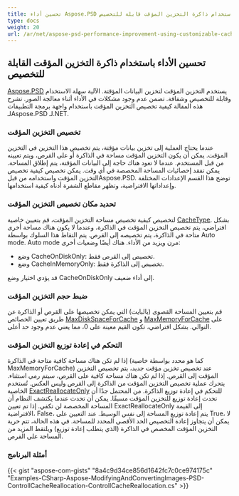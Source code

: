 ```yaml
---
title: تحسين أداء Aspose.PSD باستخدام ذاكرة التخزين المؤقت قابلة للتخصيص
type: docs
weight: 20
url: /ar/net/aspose-psd-performance-improvement-using-customizable-cache/
---
```


## **تحسين الأداء باستخدام ذاكرة التخزين المؤقت القابلة للتخصيص**
[Aspose.PSD](https://products.aspose.com/psd/family) يستخدم التخزين المؤقت لتخزين البيانات المؤقتة. الآلية سهلة الاستخدام وقابلة للتخصيص وشفافة. تضمن عدم وجود مشكلات في الأداء أثناء معالجة الصور. تشرح هذه المقالة كيفية تخصيص التخزين المؤقت باستخدام واجهة برمجة التطبيقات لـAspose.PSD لـ.NET. 

### **تخصيص التخزين المؤقت**
عندما يحتاج العملية إلى تخزين بيانات مؤقتة، يتم تخصيص هذا التخزين في التخزين المؤقت. يمكن أن يكون التخزين المؤقت مساحة في الذاكرة أو على القرص، ويتم تعيينه من قبل المستخدم. عندما لا تعود هناك حاجة إلى البيانات المؤقتة، يتم إطلاق المساحة. يمكن تفقد إحصائيات المساحة المخصصة في أي وقت. يمكن تخصيص كيفية تخصيص التخزين المؤقت واستخدامه من قبلAspose.PSD. توضح هذا القسم الإعدادات المختلفة وإعداداتها الافتراضية، وتظهر مقاطع الشفرة أدناه كيفية استخدامها. 

### **تحديد مكان تخصيص التخزين المؤقت**
لتخصيص كيفية تخصيص مساحة التخزين المؤقت، قم بتعيين خاصية [CacheType](https://reference.aspose.com/psd/net/aspose.psd/cachetype). بشكل افتراضي، يتم تخصيص التخزين المؤقت في الذاكرة، وعندما لا يكون هناك مساحة أخرى متاحة في الذاكرة، يتم تخصيصه إلى القرص. يتم التقاط هذا السلوك بواسطة Auto mode. Auto mode مرن ويزيد من الأداء. هناك أيضًا وضعيات أخرى:

- وضع CacheOnDiskOnly: تخصيص إلى القرص فقط.
- وضع CacheInMemoryOnly: تخصيص إلى الذاكرة فقط.

قد يؤدي اختيار وضع CacheOnDiskOnly إلى أداء ضعيف.

### **ضبط حجم التخزين المؤقت**
قم بتعيين المساحة القصوى (بالبايت) التي يمكن تخصيصها على القرص أو الذاكرة عن طريق تعيين الخصائص [MaxDiskSpaceForCache](https://reference.aspose.com/psd/net/aspose.psd/cache/properties/maxdiskspaceforcache) و [MaxMemoryForCache](https://reference.aspose.com/psd/net/aspose.psd/cache/properties/maxmemoryforcache) على التوالي. بشكل افتراضي، تكون القيم معينة على 0، مما يعني عدم وجود حد أعلى.

### **التحكم في إعادة توزيع التخزين المؤقت**
إذا لم تكن هناك مساحة كافية متاحة في الذاكرة (كما هو محدد بواسطة خاصية MaxMemoryForCache) عند تخصيص تخزين مؤقت جديد، يتم تخصيص التخزين المؤقت إلى القرص. إذا لم تكن هناك مساحة كافية على القرص، سيتم رمي استثناء. يتحرك عملية تخصيص التخزين المؤقت من الذاكرة إلى القرص وليس العكس. تُستخدم الخاصية [ExactReallocateOnly](https://reference.aspose.com/psd/net/aspose.psd/cache/properties/exactreallocateonly) للتحكم في إعادة توزيع الذاكرة. من المحتمل جدًا أن تحدث إعادة توزيع للتخزين المؤقت مسبقًا. يمكن أن تحدث عندما يكتشف النظام أن المساحة المخصصة لن تكفي. إذا تم تعيين ExactReallocateOnly إلى القيمة الافتراضية، False، يتم إعادة توزيع المساحة إلى نفس الوسيط. عند التعيين على True، لا يمكن أن يتجاوز إعادة التخصيص الحد الأقصى المحدد للمساحة. في هذه الحالة، تتم حرية التخزين المؤقت المخصص في الذاكرة (الذي يتطلب إعادة توزيع) ويلتقط المزيد من المساحة على القرص.

### **أمثلة البرنامج**
{{< gist "aspose-com-gists" "8a4c9d34ce856d1642fc7c0ce974175c" "Examples-CSharp-Aspose-ModifyingAndConvertingImages-PSD-ControllCacheReallocation-ControllCacheReallocation.cs" >}}